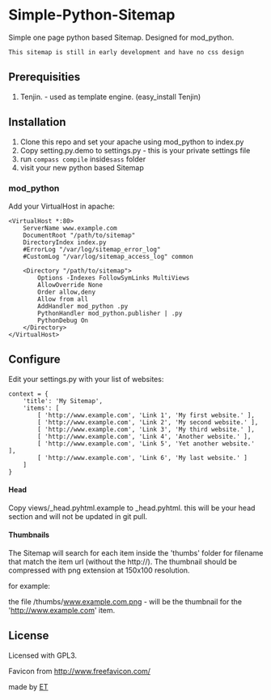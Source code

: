 Simple-Python-Sitemap
=====================

Simple one page python based Sitemap. Designed for mod_python.

    This sitemap is still in early development and have no css design

## Prerequisities ##

1. Tenjin. - used as template engine. (easy_install Tenjin)

## Installation ##

1. Clone this repo and set your apache using mod_python to index.py
2. Copy setting.py.demo to settings.py - this is your private settings file 
3. run `compass compile` inside`sass` folder
4. visit your new python based Sitemap

### mod_python ###

Add your VirtualHost in apache:

    <VirtualHost *:80>
        ServerName www.example.com
        DocumentRoot "/path/to/sitemap"
        DirectoryIndex index.py
        #ErrorLog "/var/log/sitemap_error_log"
        #CustomLog "/var/log/sitemap_access_log" common

        <Directory "/path/to/sitemap">
            Options -Indexes FollowSymLinks MultiViews
            AllowOverride None
            Order allow,deny
            Allow from all
            AddHandler mod_python .py
            PythonHandler mod_python.publisher | .py
            PythonDebug On
        </Directory>
    </VirtualHost>

## Configure ##

Edit your settings.py with your list of websites:

    context = { 
        'title': 'My Sitemap',
        'items': [
            [ 'http://www.example.com', 'Link 1', 'My first website.' ],
            [ 'http://www.example.com', 'Link 2', 'My second website.' ],
            [ 'http://www.example.com', 'Link 3', 'My third website.' ],
            [ 'http://www.example.com', 'Link 4', 'Another website.' ],
            [ 'http://www.example.com', 'Link 5', 'Yet another website.' ],
            [ 'http://www.example.com', 'Link 6', 'My last website.' ]
        ]
    }

#### Head ###
Copy views/_head.pyhtml.example to _head.pyhtml. this will be your head section
and will not be updated in git pull.

#### Thumbnails ####
The Sitemap will search for each item inside the 'thumbs' folder
for filename that match the item url (without the http://).
The thumbnail should be compressed with png extension at 150x100 resolution.

for example: 

the file /thumbs/www.example.com.png - will be the thumbnail for the 'http://www.example.com' item.


## License ##

Licensed with GPL3.

Favicon from http://www.freefavicon.com/


made by [ET][ET]

[ET]: http://www.etcs.me
[git]: git@github.com:ET-CS/Simple-Python-Sitemap.git



